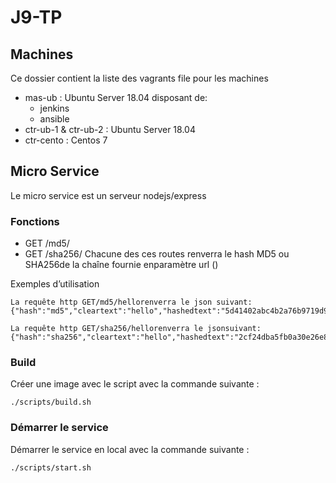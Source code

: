 # J9-TP

## Machines

Ce dossier contient la liste des vagrants file pour les machines
- mas-ub : Ubuntu Server 18.04 disposant de: 
    - jenkins
    - ansible
- ctr-ub-1 & ctr-ub-2 : Ubuntu Server 18.04
- ctr-cento : Centos 7

## Micro Service

Le micro service est un serveur nodejs/express

### Fonctions

- GET /md5/<str>
- GET /sha256/<str>
Chacune des ces routes renverra le hash MD5 ou SHA256de la chaîne fournie enparamètre url (<str>)

Exemples d’utilisation 
```
La requête http GET/md5/hellorenverra le json suivant:{"hash":"md5","cleartext":"hello","hashedtext":"5d41402abc4b2a76b9719d911017c592"}
```
```
La requête http GET/sha256/hellorenverra le jsonsuivant:{"hash":"sha256","cleartext":"hello","hashedtext":"2cf24dba5fb0a30e26e83b2ac5b9e29e1b161e5c1fa7425e73043362938b9824"}
```

### Build

Créer une image avec le script avec la commande suivante : 
```
./scripts/build.sh
```

### Démarrer le service
Démarrer le service en local avec la commande suivante :
```
./scripts/start.sh
```